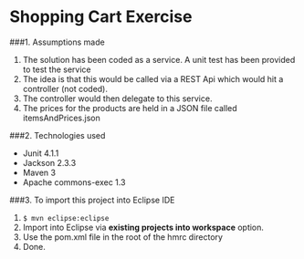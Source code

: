 Shopping Cart Exercise
======================

###1. Assumptions made
1. The solution has been coded as a service. A unit test has been provided to test the service
2. The idea is that this would be called via a REST Api which would hit a controller (not coded).
3. The controller would then delegate to this service.
4. The prices for the products are held in a JSON file called itemsAndPrices.json

###2. Technologies used
* Junit 4.1.1
* Jackson 2.3.3
* Maven 3
* Apache commons-exec 1.3


###3. To import this project into Eclipse IDE
1. ```$ mvn eclipse:eclipse```
2. Import into Eclipse via **existing projects into workspace** option.
3. Use the pom.xml file in the root of the hmrc directory
3. Done.

